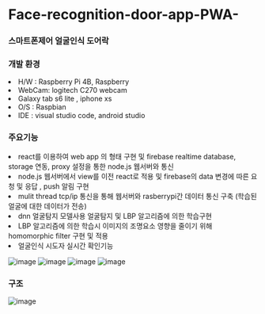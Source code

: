 # Face-recognition-door-app-PWA-

### 스마트폰제어 얼굴인식 도어락

### 개발 환경
<li>H/W : Raspberry Pi 4B, Raspberry</li> 
<li>WebCam: logitech C270 webcam</li>
<li>Galaxy tab s6 lite , iphone xs</li>
<li>O/S : Raspbian</li>
<li>IDE : visual studio code, android studio</li>

### 주요기능
<li>react를 이용하여 web app 의 형태 구현 및 firebase realtime database, storage 연동, proxy 설정을 통한 node.js 웹서버와 통신</li>
<li>node.js 웹서버에서 view를 이전 react로 적용 및 firebase의 data 변경에 따른 요청 및 응답 , push 알림 구현</li>
<li>mulit thread tcp/ip 통신을 통해 웹서버와 rasberrypi간 데이터 통신 구축 (학습된 얼굴에 대한 데이터가 전송)</li>
<li>dnn 얼굴탐지 모델사용 얼굴탐지 및 LBP 알고리즘에 의한 학습구현</li>
<li>LBP 알고리즘에 의한 학습시 이미지의 조명요소 영향을 줄이기 위해 homomorphic filter 구현 및 적용</li>
<li>얼굴인식 시도자 실시간 확인기능</li>


![image](https://user-images.githubusercontent.com/51200912/176946167-504c4264-070a-43b2-b5ff-57a47f3a6f37.png)
![image](https://user-images.githubusercontent.com/51200912/176946188-0edb6324-aebc-4b85-9487-ec15f31d65e0.png)
![image](https://user-images.githubusercontent.com/51200912/176946208-5c5a6f1c-d1e3-4758-8bce-06044147a0ce.png)
![image](https://user-images.githubusercontent.com/51200912/176946229-59c89e6d-fd7e-48f4-83a5-8741aea86127.png)



### 구조
![image](https://user-images.githubusercontent.com/51200912/176945961-b02434a6-f446-45d4-8017-645d52b320b3.png)


